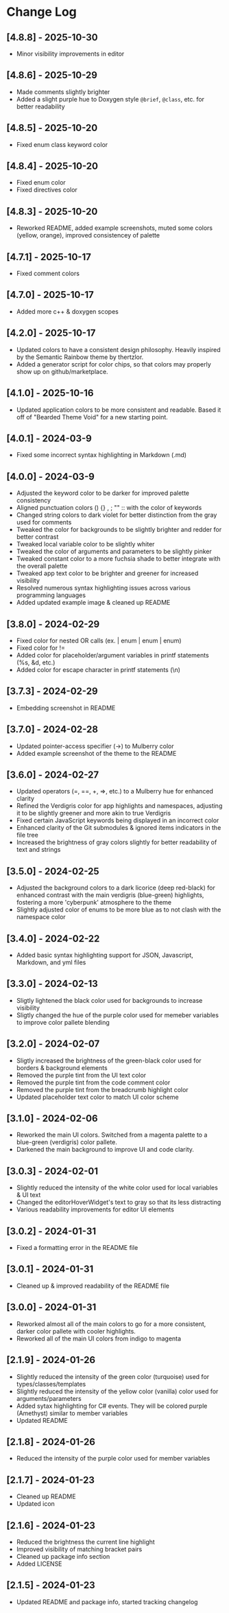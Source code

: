 # Change Log

## [4.8.8] - 2025-10-30

- Minor visibility improvements in editor

## [4.8.6] - 2025-10-29

- Made comments slightly brighter
- Added a slight purple hue to Doxygen style `@brief`, `@class`, etc. for better readability

## [4.8.5] - 2025-10-20

- Fixed enum class keyword color

## [4.8.4] - 2025-10-20

- Fixed enum color
- Fixed directives color

## [4.8.3] - 2025-10-20

- Reworked README, added example screenshots, muted some colors (yellow, orange), improved consistencey of palette

## [4.7.1] - 2025-10-17

- Fixed comment colors

## [4.7.0] - 2025-10-17

- Added more c++ & doxygen scopes

## [4.2.0] - 2025-10-17

- Updated colors to have a consistent design philosophy. Heavily inspired by the Semantic Rainbow theme by thertzlor.
- Added a generator script for color chips, so that colors may properly show up on github/marketplace.

## [4.1.0] - 2025-10-16

- Updated application colors to be more consistent and readable. Based it off of "Bearded Theme Void" for a new starting point.

## [4.0.1] - 2024-03-9

- Fixed some incorrect syntax highlighting in Markdown (.md)

## [4.0.0] - 2024-03-9

- Adjusted the keyword color to be darker for improved palette consistency
- Aligned punctuation colors () {} , ; "" ::  with the color of keywords
- Changed string colors to dark violet for better distinction from the gray used for comments
- Tweaked the color for backgrounds to be slightly brighter and redder for better contrast
- Tweaked local variable color to be slightly whiter
- Tweaked the color of arguments and parameters to be slightly pinker
- Tweaked constant color to a more fuchsia shade to better integrate with the overall palette
- Tweaked app text color to be brighter and greener for increased visibility
- Resolved numerous syntax highlighting issues across various programming languages
- Added updated example image & cleaned up README

## [3.8.0] - 2024-02-29

- Fixed color for nested OR calls (ex. | enum  | enum | enum)
- Fixed color for !=
- Added color for placeholder/argument variables in printf statements (%s, &d, etc.)
- Added color for escape character in printf statements (\n)

## [3.7.3] - 2024-02-29

- Embedding screenshot in README

## [3.7.0] - 2024-02-28

- Updated pointer-access specifier (->) to Mulberry color
- Added example screenshot of the theme to the README

## [3.6.0] - 2024-02-27

- Updated operators (=, ==, +, =>, etc.) to a Mulberry hue for enhanced clarity
- Refined the Verdigris color for app highlights and namespaces, adjusting it to be slightly greener and more akin to true Verdigris
- Fixed certain JavaScript keywords being displayed in an incorrect color
- Enhanced clarity of the Git submodules & ignored items indicators in the file tree
- Increased the brightness of gray colors slightly for better readability of text and strings

## [3.5.0] - 2024-02-25

- Adjusted the background colors to a dark licorice (deep red-black) for enhanced contrast with the main verdigris (blue-green) highlights, fostering a more 'cyberpunk' atmosphere to the theme
- Slightly adjusted color of enums to be more blue as to not clash with the namespace color

## [3.4.0] - 2024-02-22

- Added basic syntax highlighting support for JSON, Javascript, Markdown, and yml files

## [3.3.0] - 2024-02-13

- Sligtly lightened the black color used for backgrounds to increase visibility
- Sligtly changed the hue of the purple color used for memeber variables to improve color pallete blending

## [3.2.0] - 2024-02-07

- Sligtly increased the brightness of the green-black color used for borders & background elements
- Removed the purple tint from the UI text color
- Removed the purple tint from the code comment color
- Removed the purple tint from the breadcrumb highlight color
- Updated placeholder text color to match UI color scheme

## [3.1.0] - 2024-02-06

- Reworked the main UI colors. Switched from a magenta palette to a blue-green (verdigris) color pallete.
- Darkened the main background to improve UI and code clarity.

## [3.0.3] - 2024-02-01

- Slightly reduced the intensity of the white color used for local variables & UI text
- Changed the editorHoverWidget's text to gray so that its less distracting
- Various readability improvements for editor UI elements

## [3.0.2] - 2024-01-31

- Fixed a formatting error in the README file

## [3.0.1] - 2024-01-31

- Cleaned up & improved readability of the README file

## [3.0.0] - 2024-01-31

- Reworked almost all of the main colors to go for a more consistent, darker color pallete with cooler highlights.
- Reworked all of the main UI colors from indigo to magenta

## [2.1.9] - 2024-01-26

- Slightly reduced the intensity of the green color (turquoise) used for types/classes/templates
- Slightly reduced the intensity of the yellow color (vanilla) color used for arguments/parameters
- Added sytax highlighting for C# events. They will be colored purple (Amethyst) similar to member variables
- Updated README

## [2.1.8] - 2024-01-26

- Reduced the intensity of the purple color used for member variables

## [2.1.7] - 2024-01-23

- Cleaned up README
- Updated icon

## [2.1.6] - 2024-01-23

- Reduced the brightness the current line highlight
- Improved visibility of matching bracket pairs
- Cleaned up package info section
- Added LICENSE

## [2.1.5] - 2024-01-23

- Updated README and package info, started tracking changelog
